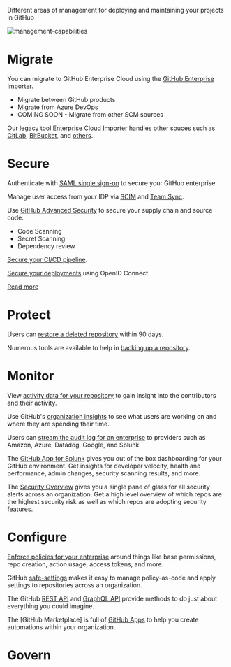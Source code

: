 Different areas of management for deploying and maintaining your projects in GitHub

![management-capabilities](https://learn.microsoft.com/en-us/azure/monitoring/media/management-overview/management-capabilities.png)

# Migrate

You can migrate to GitHub Enterprise Cloud using the [GitHub Enterprise Importer](https://docs.github.com/en/early-access/enterprise-importer).
* Migrate between GitHub products
* Migrate from Azure DevOps
* COMING SOON - Migrate from other SCM sources

Our legacy tool [Enterprise Cloud Importer](https://github.github.com/enterprise-migrations/#/) handles other souces such as [GitLab](https://github.github.com/enterprise-migrations/#/./2.2.2-export-from-gitlab), [BitBucket](https://github.github.com/enterprise-migrations/#/./2.2.3-export-from-bitbucket), and [others](https://github.github.com/enterprise-migrations/#/./2.2.4-export-from-other).

# Secure

Authenticate with [SAML single sign-on](https://docs.github.com/en/enterprise-cloud@latest/authentication/authenticating-with-saml-single-sign-on) to secure your GitHub enterprise.

Manage user access from your IDP via [SCIM](https://docs.github.com/en/enterprise-cloud@latest/organizations/managing-saml-single-sign-on-for-your-organization/about-scim-for-organizations) and [Team Sync](https://docs.github.com/en/enterprise-cloud@latest/organizations/managing-saml-single-sign-on-for-your-organization/managing-team-synchronization-for-your-organization).

Use [GitHub Advanced Security](https://docs.github.com/en/get-started/learning-about-github/about-github-advanced-security) to secure your supply chain and source code.
* Code Scanning
* Secret Scanning
* Dependency review

[Secure your CI/CD pipeline](https://docs.github.com/en/actions/security-guides/security-hardening-for-github-actions).

[Secure your deployments](https://docs.github.com/en/actions/deployment/security-hardening-your-deployments) using OpenID Connect.

[Read more](https://github.com/security)

# Protect

Users can [restore a deleted repository](https://docs.github.com/en/enterprise-cloud@latest/repositories/creating-and-managing-repositories/restoring-a-deleted-repository) within 90 days.

Numerous tools are available to help in [backing up a repository](https://docs.github.com/en/repositories/archiving-a-github-repository/backing-up-a-repository).

# Monitor

View [activity data for your repository](https://docs.github.com/en/enterprise-cloud@latest/repositories/viewing-activity-and-data-for-your-repository) to gain insight into the contributors and their activity.

Use GitHub's [organization insights](https://docs.github.com/en/enterprise-cloud@latest/organizations/collaborating-with-groups-in-organizations/viewing-insights-for-your-organization) to see what users are working on and where they are spending their time.

Users can [stream the audit log for an enterprise](https://docs.github.com/en/enterprise-cloud@latest/admin/monitoring-activity-in-your-enterprise/reviewing-audit-logs-for-your-enterprise/streaming-the-audit-log-for-your-enterprise) to providers such as Amazon, Azure, Datadog, Google, and Splunk.

The [GitHub App for Splunk](https://splunkbase.splunk.com/app/5596) gives you out of the box dashboarding for your GitHub environment. Get insights for developer velocity, health and performance, admin changes, security scanning results, and more.

The [Security Overview](https://docs.github.com/en/code-security/security-overview/about-the-security-overview) gives you a single pane of glass for all security alerts across an organization. Get a high level overview of which repos are the highest security risk as well as which repos are adopting security features.

# Configure

[Enforce policies for your enterprise](https://docs.github.com/en/enterprise-cloud@latest/admin/policies/enforcing-policies-for-your-enterprise) around things like base permissions, repo creation, action usage, access tokens, and more.

GitHub [safe-settings](https://github.com/github/safe-settings) makes it easy to manage policy-as-code and apply settings to repositories across an organization.

The GitHub [REST API](https://docs.github.com/en/rest) and [GraphQL API](https://docs.github.com/en/graphql) provide methods to do just about everything you could imagine. 

The [GitHub Marketplace] is full of [GitHub Apps](https://docs.github.com/en/developers/apps/getting-started-with-apps/about-apps) to help you create automations within your organization.

# Govern
